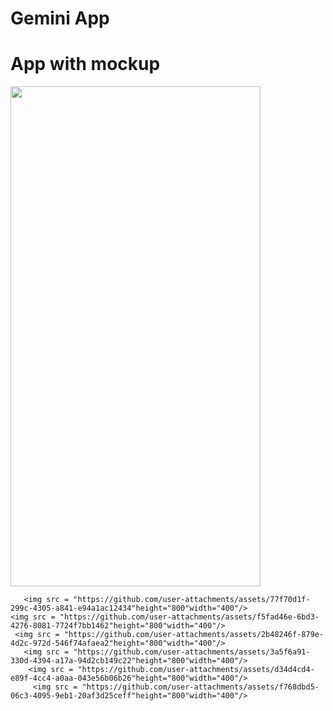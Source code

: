 <h1>Gemini App</h1>

<h1>App with mockup</h1>
<p>
    <img src = "https://github.com/user-attachments/assets/86395b34-f26d-4d77-a839-19e82bdeae3e"height="800"width="400"/>
 
       <img src = "https://github.com/user-attachments/assets/77f70d1f-299c-4305-a841-e94a1ac12434"height="800"width="400"/>
    <img src = "https://github.com/user-attachments/assets/f5fad46e-6bd3-4276-8081-7724f7bb1462"height="800"width="400"/>
     <img src = "https://github.com/user-attachments/assets/2b48246f-879e-4d2c-972d-546f74afaea2"height="800"width="400"/>
       <img src = "https://github.com/user-attachments/assets/3a5f6a91-330d-4394-a17a-94d2cb149c22"height="800"width="400"/>
        <img src = "https://github.com/user-attachments/assets/d34d4cd4-e89f-4cc4-a0aa-043e56b06b26"height="800"width="400"/>
         <img src = "https://github.com/user-attachments/assets/f768dbd5-06c3-4095-9eb1-20af3d25ceff"height="800"width="400"/>

         
        
  
</p>


